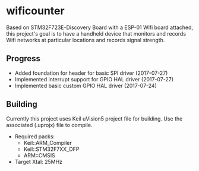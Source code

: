 # wificounter

Based on STM32F723E-Discovery Board with a ESP-01 Wifi board attached, this project's goal is to have a handheld device that monitors and records Wifi networks at particular locations and records signal strength.

## Progress

* Added foundation for header for basic SPI driver (2017-07-27)
* Implemented interrupt support for GPIO HAL driver (2017-07-27)
* Implemented basic custom GPIO HAL driver (2017-07-24)

## Building

Currently this project uses Keil uVision5 project file for building.   Use the associated (.uprojx) file to compile.  

 * Required packs:
   * Keil::ARM_Compiler
   * Keil::STM32F7XX_DFP
   * ARM::CMSIS
 * Target Xtal: 25MHz
   
 
